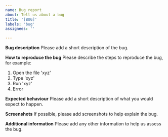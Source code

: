 ```yaml
---
name: Bug report
about: Tell us about a bug
title: '[BUG]'
labels: 'bug'
assignees: ''

---
```


**Bug description**
Please add a short description of the bug.

**How to reproduce the bug**
Please describe the steps to reproduce the bug, for example:

1. Open the file 'xyz'
2. Type 'xyz'
3. Run 'xyz'
4. Error

**Expected behaviour**
Please add a short description of what you would expect to happen.

**Screenshots**
If possible, please add screenshots to help explain the bug.

**Additional information**
Please add any other information to help us assess the bug.
